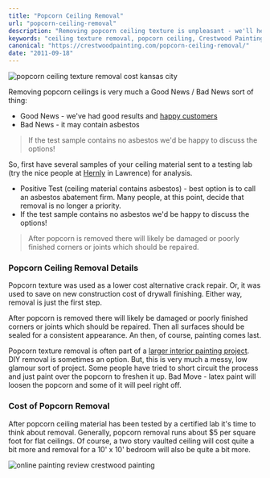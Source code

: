 ```yaml
---
title: "Popcorn Ceiling Removal"
url: "popcorn-ceiling-removal"
description: "Removing popcorn ceiling texture is unpleasant - we'll help find the options that make sense for you. Be sure to test for asbestos if built before 1985."
keywords: "ceiling texture removal, popcorn ceiling, Crestwood Painting, Kansas City, paint contractor"
canonical: "https://crestwoodpainting.com/popcorn-ceiling-removal/"
date: "2011-09-18"
---
```


![popcorn ceiling texture removal cost kansas city](images/popcorn-ceiling-300x200.jpg)

Removing popcorn ceilings is very much a Good News / Bad News sort of thing:

- Good News - we've had good results and [happy customers](https://crestwoodpainting.com/reviews/)
- Bad News - it may contain asbestos

> If the test sample contains no asbestos we'd be happy to discuss the options!

So, first have several samples of your ceiling material sent to a testing lab (try the nice people at [Hernly](http://www.hernly.com) in Lawrence) for analysis.

- Positive Test (ceiling material contains asbestos) - best option is to call an asbestos abatement firm. Many people, at this point, decide that removal is no longer a priority.
- If the test sample contains no asbestos we'd be happy to discuss the options!

> After popcorn is removed there will likely be damaged or poorly finished corners or joints which should be repaired.

### Popcorn Ceiling Removal Details

Popcorn texture was used as a lower cost alternative crack repair. Or, it was used to save on new construction cost of drywall finishing. Either way, removal is just the first step.

After popcorn is removed there will likely be damaged or poorly finished corners or joints which should be repaired. Then all surfaces should be sealed for a consistent appearance. An then, of course, painting comes last.

Popcorn texture removal is often part of a [larger interior painting project](https://crestwoodpainting.com/interior-painter-kansas-city/). DIY removal is sometimes an option. But, this is very much a messy, low glamour sort of project. Some people have tried to short circuit the process and just paint over the popcorn to freshen it up. Bad Move - latex paint will loosen the popcorn and some of it will peel right off.

### Cost of Popcorn Removal

After popcorn ceiling material has been tested by a certified lab it's time to think about removal. Generally, popcorn removal runs about $5 per square foot for flat ceilings. Of course, a two story vaulted ceiling will cost quite a bit more and removal for a 10' x 10' bedroom will also be quite a bit more.

![online painting review crestwood painting](images/A-Google-User6.jpg)
